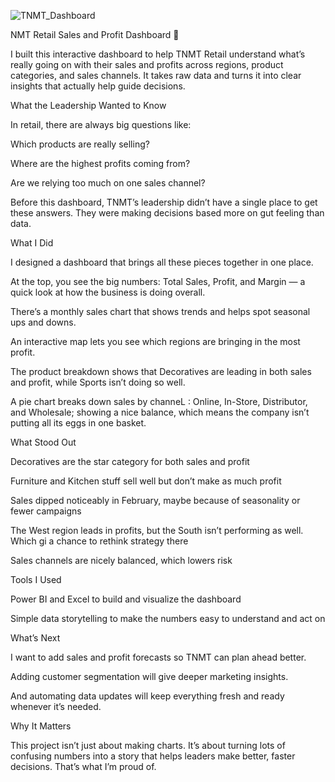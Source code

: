 ![TNMT_Dashboard](https://github.com/user-attachments/assets/da233115-4728-4d2a-b362-864cbdea6c38)

NMT Retail Sales and Profit Dashboard 📖

I built this interactive dashboard to help TNMT Retail understand what’s really going on with their sales and profits across regions, product categories, and sales channels. It takes raw data and turns it into clear insights that actually help guide decisions.

What the Leadership Wanted to Know

In retail, there are always big questions like:

Which products are really selling?

Where are the highest profits coming from?

Are we relying too much on one sales channel?

Before this dashboard, TNMT’s leadership didn’t have a single place to get these answers. They were making decisions based more on gut feeling than data.

What I Did

I designed a dashboard that brings all these pieces together in one place.

At the top, you see the big numbers: Total Sales, Profit, and Margin — a quick look at how the business is doing overall.

There’s a monthly sales chart that shows trends and helps spot seasonal ups and downs.

An interactive map lets you see which regions are bringing in the most profit.

The product breakdown shows that Decoratives are leading in both sales and profit, while Sports isn’t doing so well.

A pie chart breaks down sales by channeL : Online, In-Store, Distributor, and Wholesale; showing a nice balance, which means the company isn’t putting all its eggs in one basket.

What Stood Out

Decoratives are the star category for both sales and profit

Furniture and Kitchen stuff sell well but don’t make as much profit

Sales dipped noticeably in February, maybe because of seasonality or fewer campaigns

The West region leads in profits, but the South isn’t performing as well. Which gi a chance to rethink strategy there

Sales channels are nicely balanced, which lowers risk

Tools I Used

Power BI and Excel to build and visualize the dashboard

Simple data storytelling to make the numbers easy to understand and act on

What’s Next

I want to add sales and profit forecasts so TNMT can plan ahead better.

Adding customer segmentation will give deeper marketing insights.

And automating data updates will keep everything fresh and ready whenever it’s needed.

Why It Matters

This project isn’t just about making charts. It’s about turning lots of confusing numbers into a story that helps leaders make better, faster decisions. That’s what I’m proud of.
